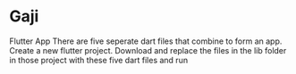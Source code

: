 # Gaji
Flutter App
There are five seperate dart files that combine to form an app. Create a new flutter project. Download and replace the files in the lib folder in those project with these five dart files and run
